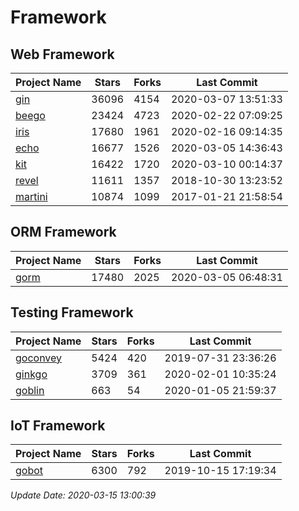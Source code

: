 # Framework

## Web Framework

| Project Name | Stars | Forks | Last Commit |
| ------------ | ----- | ----- | ----------- |
| [gin](https://github.com/gin-gonic/gin) | 36096 | 4154 | 2020-03-07 13:51:33 |
| [beego](https://github.com/astaxie/beego) | 23424 | 4723 | 2020-02-22 07:09:25 |
| [iris](https://github.com/kataras/iris) | 17680 | 1961 | 2020-02-16 09:14:35 |
| [echo](https://github.com/labstack/echo) | 16677 | 1526 | 2020-03-05 14:36:43 |
| [kit](https://github.com/go-kit/kit) | 16422 | 1720 | 2020-03-10 00:14:37 |
| [revel](https://github.com/revel/revel) | 11611 | 1357 | 2018-10-30 13:23:52 |
| [martini](https://github.com/go-martini/martini) | 10874 | 1099 | 2017-01-21 21:58:54 |

## ORM Framework

| Project Name | Stars | Forks | Last Commit |
| ------------ | ----- | ----- | ----------- |
| [gorm](https://github.com/jinzhu/gorm) | 17480 | 2025 | 2020-03-05 06:48:31 |

## Testing Framework

| Project Name | Stars | Forks | Last Commit |
| ------------ | ----- | ----- | ----------- |
| [goconvey](https://github.com/smartystreets/goconvey) | 5424 | 420 | 2019-07-31 23:36:26 |
| [ginkgo](https://github.com/onsi/ginkgo) | 3709 | 361 | 2020-02-01 10:35:24 |
| [goblin](https://github.com/franela/goblin) | 663 | 54 | 2020-01-05 21:59:37 |

## IoT Framework

| Project Name | Stars | Forks | Last Commit |
| ------------ | ----- | ----- | ----------- |
| [gobot](https://github.com/hybridgroup/gobot) | 6300 | 792 | 2019-10-15 17:19:34 |

*Update Date: 2020-03-15 13:00:39*